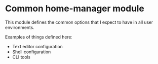 # Common home-manager module

This module defines the common options that I expect to have in all user environments.

Examples of things defined here:

* Text editor configuration
* Shell configuration
* CLI tools 

